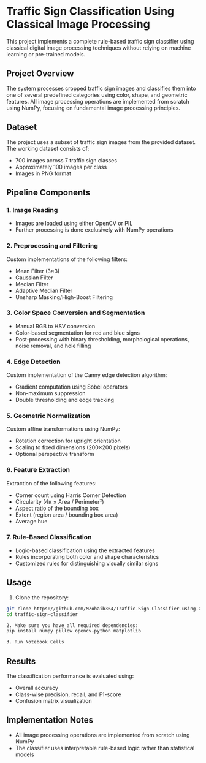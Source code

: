 # Traffic Sign Classification Using Classical Image Processing

This project implements a complete rule-based traffic sign classifier using classical digital image processing techniques without relying on machine learning or pre-trained models.

## Project Overview

The system processes cropped traffic sign images and classifies them into one of several predefined categories using color, shape, and geometric features. All image processing operations are implemented from scratch using NumPy, focusing on fundamental image processing principles.

## Dataset

The project uses a subset of traffic sign images from the provided dataset. The working dataset consists of:
- 700 images across 7 traffic sign classes
- Approximately 100 images per class
- Images in PNG format

## Pipeline Components

### 1. Image Reading
- Images are loaded using either OpenCV or PIL
- Further processing is done exclusively with NumPy operations

### 2. Preprocessing and Filtering
Custom implementations of the following filters:
- Mean Filter (3×3)
- Gaussian Filter
- Median Filter
- Adaptive Median Filter
- Unsharp Masking/High-Boost Filtering

### 3. Color Space Conversion and Segmentation
- Manual RGB to HSV conversion
- Color-based segmentation for red and blue signs
- Post-processing with binary thresholding, morphological operations, noise removal, and hole filling

### 4. Edge Detection
Custom implementation of the Canny edge detection algorithm:
- Gradient computation using Sobel operators
- Non-maximum suppression
- Double thresholding and edge tracking

### 5. Geometric Normalization
Custom affine transformations using NumPy:
- Rotation correction for upright orientation
- Scaling to fixed dimensions (200×200 pixels)
- Optional perspective transform

### 6. Feature Extraction
Extraction of the following features:
- Corner count using Harris Corner Detection
- Circularity (4π × Area / Perimeter²)
- Aspect ratio of the bounding box
- Extent (region area / bounding box area)
- Average hue

### 7. Rule-Based Classification
- Logic-based classification using the extracted features
- Rules incorporating both color and shape characteristics
- Customized rules for distinguishing visually similar signs

## Usage

1. Clone the repository:
```bash
git clone https://github.com/MZohaib364/Traffic-Sign-Classifier-using-Classical-Image-Processing
cd traffic-sign-classifier

2. Make sure you have all required dependencies:
pip install numpy pillow opencv-python matplotlib

3. Run Notebook Cells
```

## Results
The classification performance is evaluated using:

- Overall accuracy
- Class-wise precision, recall, and F1-score
- Confusion matrix visualization

## Implementation Notes

- All image processing operations are implemented from scratch using NumPy
- The classifier uses interpretable rule-based logic rather than statistical models

